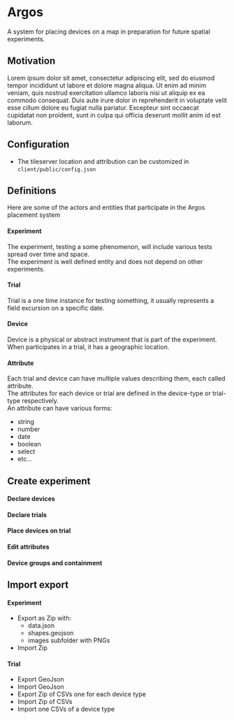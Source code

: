 # Argos

A system for placing devices on a map in preparation for future spatial experiments.

## Motivation

Lorem ipsum dolor sit amet, consectetur adipiscing elit, sed do eiusmod tempor incididunt ut labore et dolore magna aliqua. Ut enim ad minim veniam, quis nostrud exercitation ullamco laboris nisi ut aliquip ex ea commodo consequat. Duis aute irure dolor in reprehenderit in voluptate velit esse cillum dolore eu fugiat nulla pariatur. Excepteur sint occaecat cupidatat non proident, sunt in culpa qui officia deserunt mollit anim id est laborum.

## Configuration
- The tileserver location and attribution can be customized in `client/public/config.json`

## Definitions

Here are some of the actors and entities that participate in the Argos placement system

#### Experiment

The experiment, testing a some phenomenon, will include various tests spread over time and space.  
The experiment is well defined entity and does not depend on other experiments.

#### Trial

Trial is a one time instance for testing something, it usually represents a field excursion on a specific date.

#### Device

Device is a physical or abstract instrument that is part of the experiment.  
When participates in a trial, it has a geographic location.

#### Attribute

Each trial and device can have multiple values describing them, each called attribute.  
The attributes for each device or trial are defined in the device-type or trial-type respectively.  
An attribute can have various forms:
- string
- number
- date
- boolean
- select
- etc...

## Create experiment

#### Declare devices
#### Declare trials
#### Place devices on trial
#### Edit attributes
#### Device groups and containment

## Import export

#### Experiment
- Export as Zip with:
  - data.json
  - shapes.geojson
  - images subfolder with PNGs
- Import Zip

#### Trial
- Export GeoJson 
- Import GeoJson 
- Export Zip of CSVs one for each device type
- Import Zip of CSVs
- Import one CSVs of a device type



